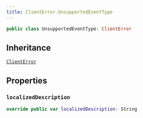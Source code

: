 ```yaml
---
title: ClientError.UnsupportedEventType
---
```


``` swift
public class UnsupportedEventType: ClientError 
```

## Inheritance

[`ClientError`](../../errors/client-error)

## Properties

### `localizedDescription`

``` swift
override public var localizedDescription: String 
```
